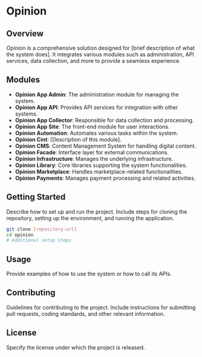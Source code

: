 # Opinion

## Overview
Opinion is a comprehensive solution designed for [brief description of what the system does]. It integrates various modules such as administration, API services, data collection, and more to provide a seamless experience.

## Modules
- **Opinion App Admin**: The administration module for managing the system.
- **Opinion App API**: Provides API services for integration with other systems.
- **Opinion App Collector**: Responsible for data collection and processing.
- **Opinion App Site**: The front-end module for user interactions.
- **Opinion Automation**: Automates various tasks within the system.
- **Opinion Cint**: [Description of this module].
- **Opinion CMS**: Content Management System for handling digital content.
- **Opinion Facade**: Interface layer for external communications.
- **Opinion Infrastructure**: Manages the underlying infrastructure.
- **Opinion Library**: Core libraries supporting the system functionalities.
- **Opinion Marketplace**: Handles marketplace-related functionalities.
- **Opinion Payments**: Manages payment processing and related activities.

## Getting Started
Describe how to set up and run the project. Include steps for cloning the repository, setting up the environment, and running the application.

```bash
git clone [repository-url]
cd opinion
# Additional setup steps
```

## Usage
Provide examples of how to use the system or how to call its APIs.

## Contributing
Guidelines for contributing to the project. Include instructions for submitting pull requests, coding standards, and other relevant information.

## License
Specify the license under which the project is released.
